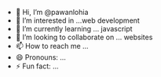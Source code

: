 - 👋 Hi, I’m @pawanlohia
- 👀 I’m interested in ...web development 
- 🌱 I’m currently learning ... javascript 
- 💞️ I’m looking to collaborate on ... websites
- 📫 How to reach me ...
- 😄 Pronouns: ...
- ⚡ Fun fact: ...

<!---
pawanlohia/pawanlohia is a ✨ special ✨ repository because its `README.md` (this file) appears on your GitHub profile.
You can click the Preview link to take a look at your changes.
--->
